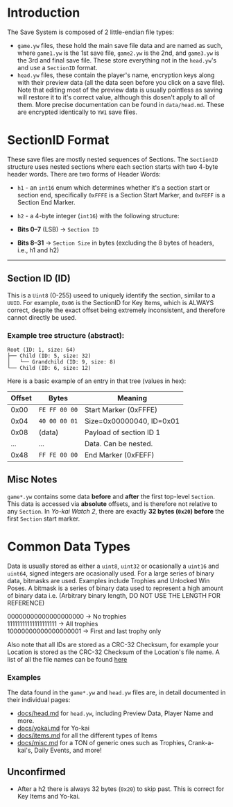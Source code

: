 # Introduction

The Save System is composed of 2 little-endian file types:
 * `game.yw` files, these hold the main save file data and are named as such, where `game1.yw` is the 1st save file, `game2.yw` is the 2nd, and `game3.yw` is the 3rd and final save file. These store everything not in the `head.yw`'s and use a `SectionID` format.
 * `head.yw` files, these contain the player's name, encryption keys along with their preview data (all the data seen before you click on a save file). Note that editing most of the preview data is usually pointless as saving will restore it to it's correct value, although this dosen't apply to all of them. More precise documentation can be found in `data/head.md`. These are encrypted identically to `YW1` save files.

# SectionID Format

These save files are mostly nested sequences of Sections. The `SectionID` structure uses nested sections where each section starts with two 4-byte header words. There are two forms of Header Words:

* `h1` - an `int16` enum which determines whether it's a section start or section end, specifically `0xFFFE` is a Section Start Marker, and `0xFEFF` is a Section End Marker.
* `h2` - a 4-byte integer (`int16`) with the following structure:

* **Bits 0–7** (LSB) → `Section ID`
* **Bits 8–31** → `Section Size` in bytes (excluding the 8 bytes of headers, i.e., h1 and h2)

---

## **Section ID (ID)**

This is a `Uint8` (0-255) useed to uniquely identify the section, similar to a `UUID`. For example, `0x06` is the SectionID for Key Items, which is ALWAYS correct, despite the exact offset being extremely inconsistent, and therefore cannot directly be used.

### Example tree structure (abstract):

```
Root (ID: 1, size: 64)
├── Child (ID: 5, size: 32)
│   └── Grandchild (ID: 9, size: 8)
└── Child (ID: 6, size: 12)
```

Here is a basic example of an entry in that tree (values in hex):

| Offset | Bytes         | Meaning                  |
| ------ | ------------- | ------------------------ |
| 0x00   | `FE FF 00 00` | Start Marker (0xFFFE)    |
| 0x04   | `40 00 00 01` | Size=0x00000040, ID=0x01 |
| 0x08   | (data)        | Payload of section ID 1  |
| ...    | ...           | Data. Can be nested.     |
| 0x48   | `FF FE 00 00` | End Marker (0xFEFF)      |


## Misc Notes

`game*.yw` contains some data **before** and **after** the first top-level `Section`. This data is accessed via **absolute** offsets, and is therefore not relative to any `Section`. In *Yo-kai Watch 2*, there are exactly **32 bytes (`0x20`) before** the first `Section` start marker.

# Common Data Types
Data is usually stored as either a `uint8`, `uint32` or ocasionally a `uint16` and `uint64`, signed integers are ocasionally used. For a large series of binary data, bitmasks are used. Examples include Trophies and Unlocked Win Poses. A bitmask is a series of binary data used to represent a high amount of binary data i.e.
(Arbitrary binary length, DO NOT USE THE LENGTH FOR REFERENCE)

00000000000000000000 → No trophies<br/>
11111111111111111111 → All trophies<br/>
10000000000000000001 → First and last trophy only

Also note that all IDs are stored as a CRC-32 Checksum, for example your Location is stored as the CRC-32 Checksum of the Location's file name. A list of all the file names can be found [here](https://tcrf.net/Notes:Yo-kai_Watch_2)


### Examples
The data found in the `game*.yw` and `head.yw` files are, in detail documented in their individual pages:
* [docs/head.md](https://github.com/n123git/YWSaveEditor/blob/main/docs/head.md) for `head.yw`, including Preview Data, Player Name and more.
* [docs/yokai.md](https://github.com/n123git/YWSaveEditor/blob/main/docs/yokai.md) for Yo-kai
* [docs/items.md](https://github.com/n123git/YWSaveEditor/blob/main/docs/items.md) for all the different types of Items
* [docs/misc.md](https://github.com/n123git/YWSaveEditor/blob/main/docs/misc.md) for a TON of generic ones such as Trophies, Crank-a-kai's, Daily Events, and more!


## Unconfirmed
- After a h2 there is always 32 bytes (`0x20`) to skip past. This is correct for Key Items and Yo-kai.

